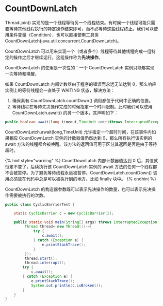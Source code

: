 # CountDownLatch

Thread.join\(\) 实现的是一个线程等待另一个线程结束。有时候一个线程可能只需要等待其他线程执行的特定操作结束即可，而不必等待这些线程终止。我们可以使用条件变量（Condition），也可以直接使用工具类 CountDownLatch\(java.util.concurrent.CountDownLatch\)。

CountDownLatch 可以用来实现一个（或者多个）线程等待其他线程完成一组特定的操作之后才继续运行。这组操作称为**先决操作**。

CountDownLatch 的使用是一次性的：一个 CountDownLatch 实例只能够实现一次等待和唤醒。

如果 CountDownLatch 内部计数器由于程序的错误而永远无法达到 0，那么响应实例上的等待线程会一直处于 WAITING 状态，解决方法：

1. 确保素有 CountDownLatch.countDown\(\) 调用都位于代码中正确的位置。
2. 等待线程在等待先决操作完成的时候指定一个时间限制。此时我们可以使用 CountDownLatch.await\(\) 的另一个版本，其声明如下：

```java
public boolean await(long timeout,TimeUnit unit)throws InterruptedException
```

CountDownLatch.await\(long,TimeUnit\) 允许指定一个超时时间，在该事件内如果相应 CountDownLatch 实例的计数器值仍然达到 0，那么所有执行该实例的 await 方法的线程都会被唤醒。该方法的返回值可用于区分其返回是否是由于等待超时。

{% hint style="warning" %}
 CountDownLatch 内部计数器值达到 0 后，其值就恒定不变了，后续执行该 CountDownLatch 实例的 await 方法的任何一个线程都不会被暂停。为了避免等待线程永远被暂停，CountDownLatch.countDown\(\) 调用必须放在代码中总是可以被执行到的地方，比如 finally 块中。
{% endhint %}

CountDownLatch 的构造器参数既可以表示先决操作的数量，也可以表示先决操作需要被执行的次数。

```java
public class CyclicBarrierTest {

    static CyclicBarrier c = new CyclicBarrier(2);

    public static void main(String[] args) throws InterruptedException , BrokenBarrierException {
         Thread thread= new Thread(()->{
             try {
                 c.await();
             } catch (Exception e) {
                 e.printStackTrace();
             }
         });
         thread.start();
         thread.interrupt();
        try {
            c.await();
        } catch (Exception e) {
            e.printStackTrace();
            System.out.println(c.isBroken());
        }
    }
}

```

